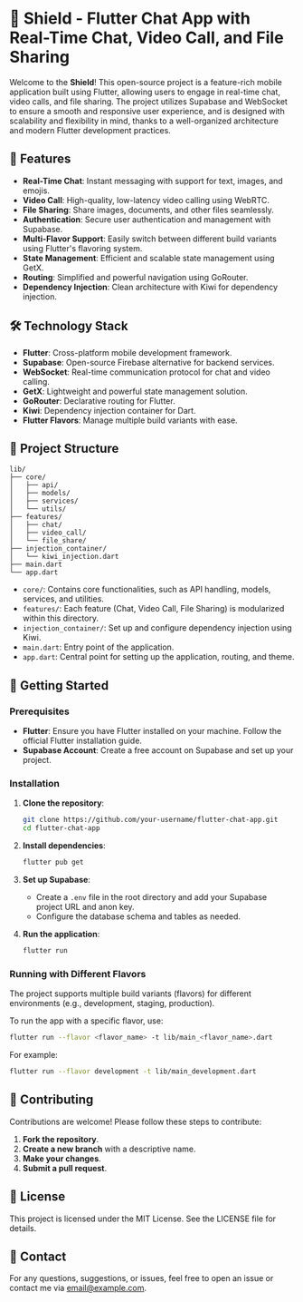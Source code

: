 # 📱 Shield - Flutter Chat App with Real-Time Chat, Video Call, and File Sharing

Welcome to the **Shield**! This open-source project is a feature-rich mobile application built using Flutter, allowing users to engage in real-time chat, video calls, and file sharing. The project utilizes Supabase and WebSocket to ensure a smooth and responsive user experience, and is designed with scalability and flexibility in mind, thanks to a well-organized architecture and modern Flutter development practices.

## 🎯 Features

- **Real-Time Chat**: Instant messaging with support for text, images, and emojis.
- **Video Call**: High-quality, low-latency video calling using WebRTC.
- **File Sharing**: Share images, documents, and other files seamlessly.
- **Authentication**: Secure user authentication and management with Supabase.
- **Multi-Flavor Support**: Easily switch between different build variants using Flutter's flavoring system.
- **State Management**: Efficient and scalable state management using GetX.
- **Routing**: Simplified and powerful navigation using GoRouter.
- **Dependency Injection**: Clean architecture with Kiwi for dependency injection.

## 🛠️ Technology Stack

- **Flutter**: Cross-platform mobile development framework.
- **Supabase**: Open-source Firebase alternative for backend services.
- **WebSocket**: Real-time communication protocol for chat and video calling.
- **GetX**: Lightweight and powerful state management solution.
- **GoRouter**: Declarative routing for Flutter.
- **Kiwi**: Dependency injection container for Dart.
- **Flutter Flavors**: Manage multiple build variants with ease.

## 📂 Project Structure

```
lib/
├── core/
│   ├── api/
│   ├── models/
│   ├── services/
│   └── utils/
├── features/
│   ├── chat/
│   ├── video_call/
│   └── file_share/
├── injection_container/
│   └── kiwi_injection.dart
├── main.dart
└── app.dart
```

- `core/`: Contains core functionalities, such as API handling, models, services, and utilities.
- `features/`: Each feature (Chat, Video Call, File Sharing) is modularized within this directory.
- `injection_container/`: Set up and configure dependency injection using Kiwi.
- `main.dart`: Entry point of the application.
- `app.dart`: Central point for setting up the application, routing, and theme.

## 🚀 Getting Started

### Prerequisites

- **Flutter**: Ensure you have Flutter installed on your machine. Follow the official Flutter installation guide.
- **Supabase Account**: Create a free account on Supabase and set up your project.

### Installation

1. **Clone the repository**:
   ```bash
   git clone https://github.com/your-username/flutter-chat-app.git
   cd flutter-chat-app
   ```

2. **Install dependencies**:
   ```bash
   flutter pub get
   ```

3. **Set up Supabase**:
   - Create a `.env` file in the root directory and add your Supabase project URL and anon key.
   - Configure the database schema and tables as needed.

4. **Run the application**:
   ```bash
   flutter run
   ```

### Running with Different Flavors

The project supports multiple build variants (flavors) for different environments (e.g., development, staging, production).

To run the app with a specific flavor, use:
```bash
flutter run --flavor <flavor_name> -t lib/main_<flavor_name>.dart
```

For example:
```bash
flutter run --flavor development -t lib/main_development.dart
```

## 🤝 Contributing

Contributions are welcome! Please follow these steps to contribute:

1. **Fork the repository**.
2. **Create a new branch** with a descriptive name.
3. **Make your changes**.
4. **Submit a pull request**.

## 📝 License

This project is licensed under the MIT License. See the LICENSE file for details.

## 💬 Contact

For any questions, suggestions, or issues, feel free to open an issue or contact me via email@example.com.
